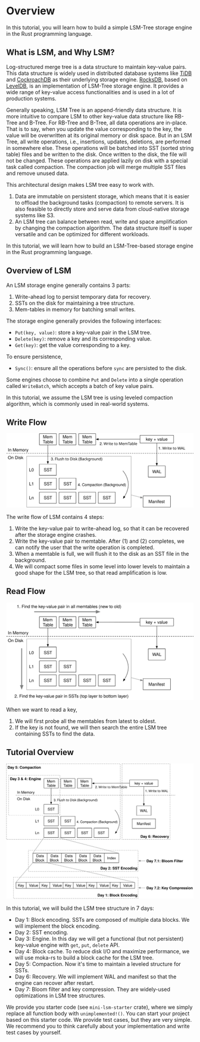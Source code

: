# Overview

In this tutorial, you will learn how to build a simple LSM-Tree storage engine in the Rust programming language.

## What is LSM, and Why LSM?

Log-structured merge tree is a data structure to maintain key-value pairs. This data structure is widely used in
distributed database systems like [TiDB](https://www.pingcap.com) and [CockroachDB](https://www.cockroachlabs.com) as
their underlying storage engine. [RocksDB](http://rocksdb.org), based on [LevelDB](https://github.com/google/leveldb),
is an implementation of LSM-Tree storage engine. It provides a wide range of key-value access functionalities and is
used in a lot of production systems.

Generally speaking, LSM Tree is an append-friendly data structure. It is more intuitive to compare LSM to other
key-value data structure like RB-Tree and B-Tree. For RB-Tree and B-Tree, all data operations are in-place. That is to
say, when you update the value corresponding to the key, the value will be overwritten at its original memory or disk
space. But in an LSM Tree, all write operations, i.e., insertions, updates, deletions, are performed in somewhere else.
These operations will be batched into SST (sorted string table) files and be written to the disk. Once written to the
disk, the file will not be changed. These operations are applied lazily on disk with a special task called compaction.
The compaction job will merge multiple SST files and remove unused data.

This architectural design makes LSM tree easy to work with.

1. Data are immutable on persistent storage, which means that it is easier to offload the background tasks (compaction)
   to remote servers. It is also feasible to directly store and serve data from cloud-native storage systems like S3.
2. An LSM tree can balance between read, write and space amplification by changing the compaction algorithm. The data
   structure itself is super versatile and can be optimized for different workloads.

In this tutorial, we will learn how to build an LSM-Tree-based storage engine in the Rust programming language.

## Overview of LSM

An LSM storage engine generally contains 3 parts:

1. Write-ahead log to persist temporary data for recovery.
2. SSTs on the disk for maintaining a tree structure.
3. Mem-tables in memory for batching small writes.

The storage engine generally provides the following interfaces:

* `Put(key, value)`: store a key-value pair in the LSM tree.
* `Delete(key)`: remove a key and its corresponding value.
* `Get(key)`: get the value corresponding to a key.

To ensure persistence,

* `Sync()`: ensure all the operations before `sync` are persisted to the disk.

Some engines choose to combine `Put` and `Delete` into a single operation called `WriteBatch`, which accepts a batch
of key value pairs.

In this tutorial, we assume the LSM tree is using leveled compaction algorithm, which is commonly used in real-world
systems.

## Write Flow

![Write Flow](figures/lsm-tutorial/00-lsm-write-flow.svg)

The write flow of LSM contains 4 steps:

1. Write the key-value pair to write-ahead log, so that it can be recovered after the storage engine crashes.
2. Write the key-value pair to memtable. After (1) and (2) completes, we can notify the user that the write operation
   is completed.
3. When a memtable is full, we will flush it to the disk as an SST file in the background.
4. We will compact some files in some level into lower levels to maintain a good shape for the LSM tree, so that read
   amplification is low.

## Read Flow

![Read Flow](figures/lsm-tutorial/00-lsm-read-flow.svg)

When we want to read a key,

1. We will first probe all the memtables from latest to oldest.
2. If the key is not found, we will then search the entire LSM tree containing SSTs to find the data.

## Tutorial Overview

![Tutorial Overview](figures/lsm-tutorial/00-lsm-tutorial-overview.svg)

In this tutorial, we will build the LSM tree structure in 7 days:

* Day 1: Block encoding. SSTs are composed of multiple data blocks. We will implement the block encoding.
* Day 2: SST encoding.
* Day 3: Engine. In this day we will get a functional (but not persistent) key-value engine with `get`, `put`, `delete`
  API.
* Day 4: Block cache. To reduce disk I/O and maximize performance, we will use moka-rs to build a block cache for the
  LSM tree.
* Day 5: Compaction. Now it's time to maintain a leveled structure for SSTs.
* Day 6: Recovery. We will implement WAL and manifest so that the engine can recover after restart.
* Day 7: Bloom filter and key compression. They are widely-used optimizations in LSM tree structures.

We provide you starter code (see `mini-lsm-starter` crate), where we simply replace all function body with
`unimplemented!()`. You can start your project based on this starter code. We provide test cases, but they are very
simple. We recommend you to think carefully about your implementation and write test cases by yourself.
